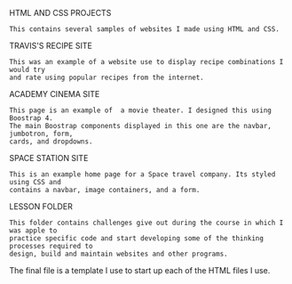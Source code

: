 HTML AND CSS PROJECTS

	This contains several samples of websites I made using HTML and CSS.

TRAVIS'S RECIPE SITE

	This was an example of a website use to display recipe combinations I would try
	and rate using popular recipes from the internet.

ACADEMY CINEMA SITE

	This page is an example of  a movie theater. I designed this using Boostrap 4. 
	The main Boostrap components displayed in this one are the navbar, jumbotron, form,
	cards, and dropdowns.

SPACE STATION SITE

	This is an example home page for a Space travel company. Its styled using CSS and 
	contains a navbar, image containers, and a form.

LESSON FOLDER

	This folder contains challenges give out during the course in which I was apple to 
	practice specific code and start developing some of the thinking processes required to 
	design, build and maintain websites and other programs.

The final file is a template I use to start up each of the HTML files I use.
